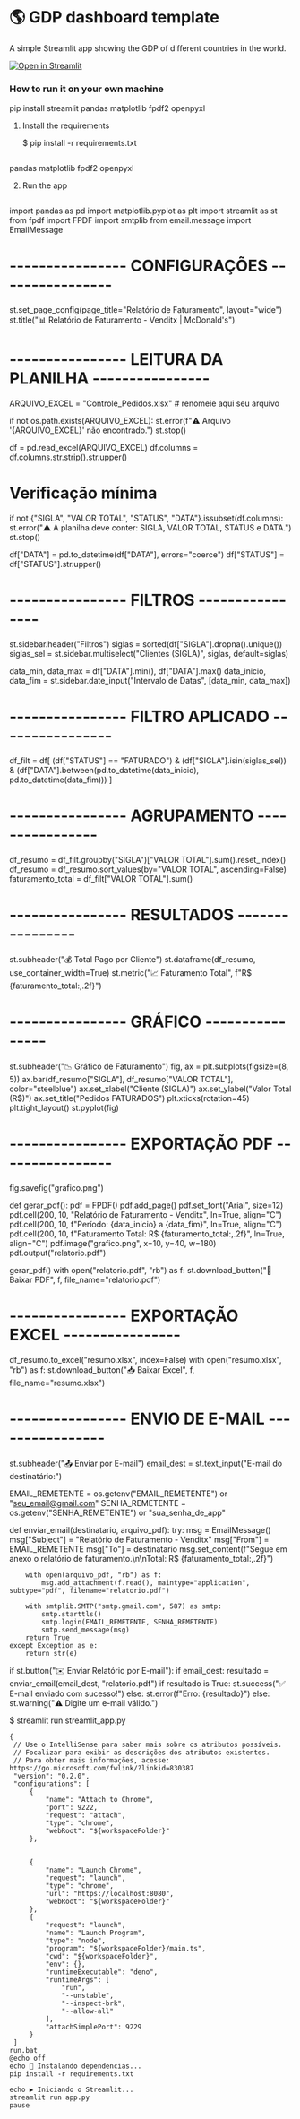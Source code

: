 # :earth_americas: GDP dashboard template

A simple Streamlit app showing the GDP of different countries in the world.

[![Open in Streamlit](https://static.streamlit.io/badges/streamlit_badge_black_white.svg)](https://gdp-dashboard-template.streamlit.app/)

### How to run it on your own machine
pip install streamlit pandas matplotlib fpdf2 openpyxl
1. Install the requirements

   $ pip install -r requirements.txt
   ```streamlit
pandas
matplotlib
fpdf2
openpyxl


2. Run the app

   ```import os
import pandas as pd
import matplotlib.pyplot as plt
import streamlit as st
from fpdf import FPDF
import smtplib
from email.message import EmailMessage

# ---------------- CONFIGURAÇÕES ----------------
st.set_page_config(page_title="Relatório de Faturamento", layout="wide")
st.title("📊 Relatório de Faturamento - Venditx | McDonald's")

# ---------------- LEITURA DA PLANILHA ----------------
ARQUIVO_EXCEL = "Controle_Pedidos.xlsx"  # renomeie aqui seu arquivo

if not os.path.exists(ARQUIVO_EXCEL):
    st.error(f"⚠️ Arquivo '{ARQUIVO_EXCEL}' não encontrado.")
    st.stop()

df = pd.read_excel(ARQUIVO_EXCEL)
df.columns = df.columns.str.strip().str.upper()

# Verificação mínima
if not {"SIGLA", "VALOR TOTAL", "STATUS", "DATA"}.issubset(df.columns):
    st.error("⚠️ A planilha deve conter: SIGLA, VALOR TOTAL, STATUS e DATA.")
    st.stop()

df["DATA"] = pd.to_datetime(df["DATA"], errors="coerce")
df["STATUS"] = df["STATUS"].str.upper()

# ---------------- FILTROS ----------------
st.sidebar.header("Filtros")
siglas = sorted(df["SIGLA"].dropna().unique())
siglas_sel = st.sidebar.multiselect("Clientes (SIGLA)", siglas, default=siglas)

data_min, data_max = df["DATA"].min(), df["DATA"].max()
data_inicio, data_fim = st.sidebar.date_input("Intervalo de Datas", [data_min, data_max])

# ---------------- FILTRO APLICADO ----------------
df_filt = df[
    (df["STATUS"] == "FATURADO") &
    (df["SIGLA"].isin(siglas_sel)) &
    (df["DATA"].between(pd.to_datetime(data_inicio), pd.to_datetime(data_fim)))
]

# ---------------- AGRUPAMENTO ----------------
df_resumo = df_filt.groupby("SIGLA")["VALOR TOTAL"].sum().reset_index()
df_resumo = df_resumo.sort_values(by="VALOR TOTAL", ascending=False)
faturamento_total = df_filt["VALOR TOTAL"].sum()

# ---------------- RESULTADOS ----------------
st.subheader("💰 Total Pago por Cliente")
st.dataframe(df_resumo, use_container_width=True)
st.metric("📈 Faturamento Total", f"R$ {faturamento_total:,.2f}")

# ---------------- GRÁFICO ----------------
st.subheader("📉 Gráfico de Faturamento")
fig, ax = plt.subplots(figsize=(8, 5))
ax.bar(df_resumo["SIGLA"], df_resumo["VALOR TOTAL"], color="steelblue")
ax.set_xlabel("Cliente (SIGLA)")
ax.set_ylabel("Valor Total (R$)")
ax.set_title("Pedidos FATURADOS")
plt.xticks(rotation=45)
plt.tight_layout()
st.pyplot(fig)

# ---------------- EXPORTAÇÃO PDF ----------------
fig.savefig("grafico.png")

def gerar_pdf():
    pdf = FPDF()
    pdf.add_page()
    pdf.set_font("Arial", size=12)
    pdf.cell(200, 10, "Relatório de Faturamento - Venditx", ln=True, align="C")
    pdf.cell(200, 10, f"Período: {data_inicio} a {data_fim}", ln=True, align="C")
    pdf.cell(200, 10, f"Faturamento Total: R$ {faturamento_total:,.2f}", ln=True, align="C")
    pdf.image("grafico.png", x=10, y=40, w=180)
    pdf.output("relatorio.pdf")

gerar_pdf()
with open("relatorio.pdf", "rb") as f:
    st.download_button("📄 Baixar PDF", f, file_name="relatorio.pdf")

# ---------------- EXPORTAÇÃO EXCEL ----------------
df_resumo.to_excel("resumo.xlsx", index=False)
with open("resumo.xlsx", "rb") as f:
    st.download_button("📥 Baixar Excel", f, file_name="resumo.xlsx")

# ---------------- ENVIO DE E-MAIL ----------------
st.subheader("📤 Enviar por E-mail")
email_dest = st.text_input("E-mail do destinatário:")

EMAIL_REMETENTE = os.getenv("EMAIL_REMETENTE") or "seu_email@gmail.com"
SENHA_REMETENTE = os.getenv("SENHA_REMETENTE") or "sua_senha_de_app"

def enviar_email(destinatario, arquivo_pdf):
    try:
        msg = EmailMessage()
        msg["Subject"] = "Relatório de Faturamento - Venditx"
        msg["From"] = EMAIL_REMETENTE
        msg["To"] = destinatario
        msg.set_content(f"Segue em anexo o relatório de faturamento.\n\nTotal: R$ {faturamento_total:,.2f}")

        with open(arquivo_pdf, "rb") as f:
            msg.add_attachment(f.read(), maintype="application", subtype="pdf", filename="relatorio.pdf")

        with smtplib.SMTP("smtp.gmail.com", 587) as smtp:
            smtp.starttls()
            smtp.login(EMAIL_REMETENTE, SENHA_REMETENTE)
            smtp.send_message(msg)
        return True
    except Exception as e:
        return str(e)

if st.button("✉️ Enviar Relatório por E-mail"):
    if email_dest:
        resultado = enviar_email(email_dest, "relatorio.pdf")
        if resultado is True:
            st.success("✅ E-mail enviado com sucesso!")
        else:
            st.error(f"Erro: {resultado}")
    else:
        st.warning("⚠️ Digite um e-mail válido.")

   $ streamlit run streamlit_app.py
   ```
   {
    // Use o IntelliSense para saber mais sobre os atributos possíveis.
    // Focalizar para exibir as descrições dos atributos existentes.
    // Para obter mais informações, acesse: https://go.microsoft.com/fwlink/?linkid=830387
    "version": "0.2.0",
    "configurations": [
        {
            "name": "Attach to Chrome",
            "port": 9222,
            "request": "attach",
            "type": "chrome",
            "webRoot": "${workspaceFolder}"
        },


        {
            "name": "Launch Chrome",
            "request": "launch",
            "type": "chrome",
            "url": "https://localhost:8080",
            "webRoot": "${workspaceFolder}"
        },
        {
            "request": "launch",
            "name": "Launch Program",
            "type": "node",
            "program": "${workspaceFolder}/main.ts",
            "cwd": "${workspaceFolder}",
            "env": {},
            "runtimeExecutable": "deno",
            "runtimeArgs": [
                "run",
                "--unstable",
                "--inspect-brk",
                "--allow-all"
            ],
            "attachSimplePort": 9229
        }
    ]
run.bat
@echo off
echo 🚀 Instalando dependencias...
pip install -r requirements.txt

echo ▶️ Iniciando o Streamlit...
streamlit run app.py
pause